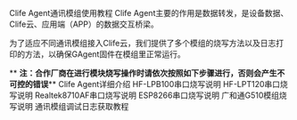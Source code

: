 Clife Agent通讯模组使用教程
Clife Agent主要的作用是数据转发，是设备数据、Clife云、应用端（APP）的数据交互桥梁。

为了适应不同通讯模组接入Clife云，我们提供了多个模组的烧写方法以及日志打印的方法，以确保GAgent固件在模组里正常运行。

**
**注：合作厂商在进行模块烧写操作时请依次按照如下步骤进行，否则会产生不可控的错误****
    Clife Agent详细介绍
    HF-LPB100串口烧写说明
    HF-LPT120串口烧写说明
  	Realtek8710AF串口烧写说明
    ESP8266串口烧写说明
    广和通G510模组烧写说明
    通讯模组调试日志获取教程
